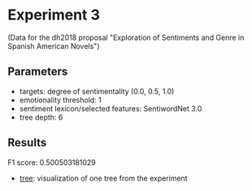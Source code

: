 Experiment 3
==============================================
(Data for the dh2018 proposal "Exploration of Sentiments and Genre in Spanish American Novels")

## Parameters

* targets: degree of sentimentality (0.0, 0.5, 1.0)
* emotionality threshold: 1
* sentiment lexicon/selected features: SentiwordNet 3.0
* tree depth: 6

## Results

F1 score: 0.500503181029
* [tree](tree): visualization of one tree from the experiment